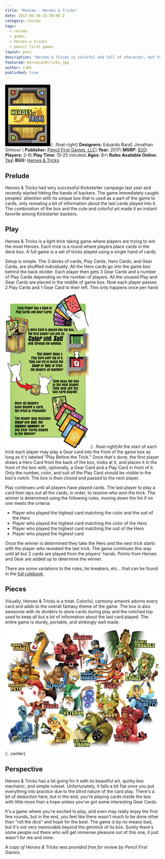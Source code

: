 ```yaml
---
title: "Review - Heroes & Tricks"
date: 2017-06-30 15:30:00 Z
category: review
tags:
  - review
  - games
  - heroes & tricks
  - pencil first games
layout: post
description: "Heroes & Tricks is colorful and full of character, but fell a bit flat."
featured: heroesandtricks.jpg                                                        
author: robk
published: true
---
```


![Heroes & Tricks](/images/heroestricks/cover.jpg){: .float-right}
**Designers:**  Eduardo Baraf, Jonathan Gilmour \\
**Publisher:** [Pencil First Games, LLC](http://www.pencilfirstgames.com/heroesandtricks/)\\
**Year:** 2017\\
**MSRP:** [$20](https://www.kickstarter.com/projects/ebaraf/heroes-and-tricks?token=c3f6d5ee)\\
**Players:** 2-6\\
**Play Time:** 15-25 minutes\\
**Ages:** 8+\\
**Rules Available Online:** [Yes](https://drive.google.com/file/d/0B-p7DIXUypq0Wno2Z1ZmT2lHUkE/view)\\
**BGG:** [Heroes & Tricks](https://boardgamegeek.com/boardgame/188129/heroes-and-tricks/credits)

<h2>Prelude</h2>

Heroes & Tricks had very successful Kickstarter campaign last year and recently started hitting the hands of backers. The game immediately caught peoples' attention with its unique box that is used as a part of the game to cards, only revealing a bit of information about the last cards played into it. The combination of the box and the cute and colorful art made it an instant favorite among Kickstarter backers.

<h2>Play</h2>

Heroes & Tricks is a light trick taking game where players are trying to win the most Heroes. Each trick is a round where players place cards in the deck box. A full game is a set of tricks played using a single hand of cards.

Setup is simple. The 3 decks of cards, Play Cards, Hero Cards, and Gear Cards, are shuffled individually. All the Hero cards go into the game box behind the back divider. Each player then gets 3 Gear Cards and a number of Play Cards depending on the number of players. All the unused Play and Gear Cards are placed in the middle of game box. Now each player passes 2 Play Cards and 1 Gear Card to their left. This only happens once per hand.

![Heroes & Tricks Play](/images/heroestricks/play.jpg){: .float-right}At the start of each trick each player may play a Gear card into the front of the game box as long as it's labeled "Play Before the Trick." Once that's done, the first player draws a Hero Card from the back of the box, looks at it, and places it in the front of the box with, optionally, a Gear Card and a Play Card in front of it. Only the number, color, and suit of the Play Card should be visible in the box's notch. The box is then closed and passed to the next player.

Play continues until all players have played cards. The last player to play a card then lays out all the cards, in order, to resolve who won the trick. The winner is determined using the following rules, moving down the list if no one meets the criteria:

* Player who played the highest card matching the color and the suit of the Hero
* Player who played the highest card matching the color of the Hero
* Player who played the highest card matching the suit of the Hero
* Player who played the highest card 

Once the winner is determined they take the Hero and the next trick starts with the player who revealed the last trick. The game continues this way until all but 2 cards are played from the players' hands. Points from Heroes and Gear are added up to determine the winner.

There are some variations to the rules, tie breakers, etc... that can be found in the [full rulebook](https://drive.google.com/file/d/0B-p7DIXUypq0Wno2Z1ZmT2lHUkE/view).

<h2>Pieces</h2>

Visually, Heroes & Tricks is a treat. Colorful, cartoony artwork adorns every card and adds to the overall fantasy theme of the game. The box is also awesome with its dividers to store cards during play and the notched top used to keep all but a bit of information about the last card played. The entire game is sturdy, portable, and strikingly well made.

![Heroes & Tricks Heroes](/images/heroestricks/heroes.jpg){: .center}

<h2>Perspective</h2>

Heroes & Tricks has a lot going for it with its beautiful art, quirky box mechanic, and simple ruleset. Unfortunately, it falls a bit flat once you put everything into practice due to the blind nature of the card play. There's a bit of deduction here, but in the end, you're playing cards inside the box with little more than a hope unless you've got some interesting Gear Cards.

It's a game where you're excited to play, and even may really enjoy the first few rounds, but in the end, you feel like there wasn't much to be done other than "roll the dice" and hope for the best. The game is by no means bad, but it's not very memorable beyond the gimmick of its box. Surely there's some people out there who will get immense pleasure out of this one, it just wasn't for me and mine.

*A copy of Heroes & Tricks was provided free for review by Pencil First Games.*